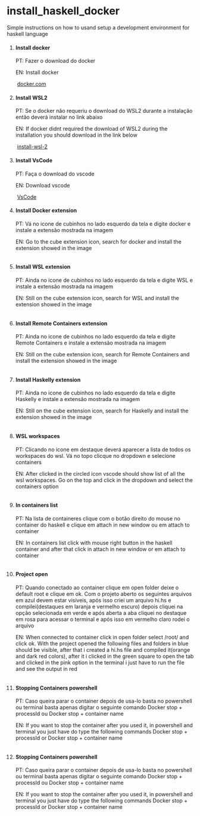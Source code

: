 # install_haskell_docker
Simple instructions on how to usand setup a development environment for haskell language

<ol>
    <li>
        <h4>Install docker</h4>
        <p>PT: Fazer o download do docker</p>
        <p>EN: Install docker</p>
        <img src="https://github.com/KevinDaSilvaS/install_haskell_docker/blob/master/images/docker.jpg" alt="">
        <a href="https://www.docker.com/">docker.com </a>
    </li>
    
 <li>
        <h4>Install WSL2</h4>
        <p>PT: Se o docker não requeriu o download do WSL2 durante a instalação então deverá instalar no link abaixo</p>
        <p>EN: If docker didnt required the download of WSL2 during the installation you should download in the link below</p>
        <img src="https://github.com/KevinDaSilvaS/install_haskell_docker/blob/master/images/wsl2.png" alt="">
        <a href="https://docs.microsoft.com/pt-br/windows/wsl/install-win10#step-2---update-to-wsl-2">install-wsl-2 </a>
    </li>
    
   <li>
        <h4>Install VsCode</h4>
        <p>PT: Faça o download do vscode</p>
        <p>EN: Download vscode</p>
        <img src="https://github.com/KevinDaSilvaS/install_haskell_docker/blob/master/images/vscode.png" alt="">
        <a href="https://code.visualstudio.com/">VsCode </a>
    </li>
    
   <li>
        <h4>Install Docker extension</h4>
        <p>PT: Vá no icone de cubinhos no lado esquerdo da tela e digite docker e instale a extensão mostrada na imagem</p>
        <p>EN: Go to the cube extension icon, search for docker and install the extension showed in the image</p>
        <img src="https://github.com/KevinDaSilvaS/install_haskell_docker/blob/master/images/docker_extension.jpg" alt="">
    </li>
    
   <li>
        <h4>Install WSL extension</h4>
        <p>PT: Ainda no icone de cubinhos no lado esquerdo da tela e digite WSL e instale a extensão mostrada na imagem</p>
        <p>EN: Still on the cube extension icon, search for WSL and install the extension showed in the image</p>
        <img src="https://github.com/KevinDaSilvaS/install_haskell_docker/blob/master/images/wsl_extension.jpg" alt="">
    </li>
    
   <li>
        <h4>Install Remote Containers extension</h4>
        <p>PT: Ainda no icone de cubinhos no lado esquerdo da tela e digite Remote Containers e instale a extensão mostrada na imagem</p>
        <p>EN: Still on the cube extension icon, search for Remote Containers and install the extension showed in the image</p>
        <img src="https://github.com/KevinDaSilvaS/install_haskell_docker/blob/master/images/containers_extension.jpg" alt="">
    </li>
    
   <li>
        <h4>Install Haskelly extension</h4>
        <p>PT: Ainda no icone de cubinhos no lado esquerdo da tela e digite Haskelly e instale a extensão mostrada na imagem</p>
        <p>EN: Still on the cube extension icon, search for Haskelly and install the extension showed in the image</p>
        <img src="https://github.com/KevinDaSilvaS/install_haskell_docker/blob/master/images/haskelly_extension.jpg" alt="">
    </li>
    
   <li>
        <h4>WSL workspaces</h4>
        <p>PT: Clicando no icone em destaque deverá aparecer a lista de todos os workspaces do wsl. Vá no topo clicque no dropdown e selecione containers</p>
        <p>EN: After clicked in the circled icon vscode should show list of all the wsl workspaces. Go on the top and click in the dropdown and select the containers option</p>
        <img src="https://github.com/KevinDaSilvaS/install_haskell_docker/blob/master/images/containers_list.jpg" alt="">
    </li>
    
   <li>
        <h4>In containers list</h4>
        <p>PT: Na lista de containeres clique com o botão direito do mouse no container do haskell e clique em attach in new window ou em attach to container</p>
        <p>EN: In containers list click with mouse right button in the haskell container and after that click in attach in new window or em attach to container</p>
        <img src="https://github.com/KevinDaSilvaS/install_haskell_docker/blob/master/images/open_container.jpg" alt="">
    </li>
    
   <li>
        <h4>Project open</h4>
        <p>PT: Quando conectado ao container clique em  open folder deixe o default root e clique em ok. Com o projeto aberto os seguintes arquivos em azul devem estar visiveis, após isso criei um arquivo hi.hs e compilei(destaques em laranja e vermelho escuro) depois cliquei na opção selecionada em verde e após aberta a aba cliquei no destaque em rosa para acessar o terminal e após isso em vermelho claro rodei o arquivo</p>
        <p>EN: When connected to container click in open folder select /root/ and click ok. With the project opened the following files and folders in blue should be visible, after that i created a hi.hs file and compiled it(orange and dark red colors), after it i clicked in the green square to open the tab and clicked in the pink option in the terminal i just have to run the file and see the output in red</p>
        <img src="https://github.com/KevinDaSilvaS/install_haskell_docker/blob/master/images/projetoaberto.jpg" alt="">
    </li>
    
<li>
        <h4>Stopping Containers powershell</h4>
        <p>PT: Caso queira parar o container depois de usa-lo basta no powershell ou terminal basta apenas digitar o seguinte comando Docker stop + processId ou Docker stop + container name</p>
        <p>EN: If you want to stop the container after you used it, in powershell and terminal you just have do type the following commands Docker stop + processId or Docker stop + container name</p>
        <img src="https://github.com/KevinDaSilvaS/install_haskell_docker/blob/master/images/list_stop.jpg" alt="">
    </li>
 <li>
        <h4>Stopping Containers powershell</h4>
        <p>PT: Caso queira parar o container depois de usa-lo basta no powershell ou terminal basta apenas digitar o seguinte comando Docker stop + processId ou Docker stop + container name</p>
        <p>EN: If you want to stop the container after you used it, in powershell and terminal you just have do type the following commands Docker stop + processId or Docker stop + container name</p>
        <img src="https://github.com/KevinDaSilvaS/install_haskell_docker/blob/master/images/list_stop.jpg" alt="">
    </li>
